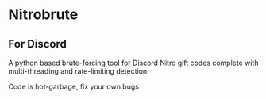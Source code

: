 # Nitrobrute
## For Discord
A python based brute-forcing tool for Discord Nitro gift codes complete with multi-threading and rate-limiting detection.

Code is hot-garbage, fix your own bugs

